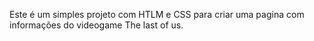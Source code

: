 Este é um simples projeto com HTLM e CSS para criar uma pagina com informações do videogame The last of us.

